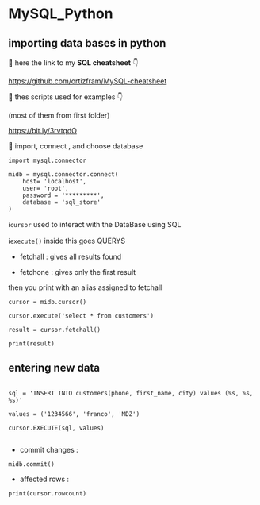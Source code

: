 # MySQL_Python
## importing data bases in python 
🌟 here the link to my **SQL cheatsheet** 👇

https://github.com/ortizfram/MySQL-cheatsheet

🔗 thes scripts used for examples 👇

(most of them from first folder)

https://bit.ly/3rvtqdO


🧮 import, connect , and choose database
```
import mysql.connector

midb = mysql.connector.connect(
    host= 'localhost',
    user= 'root',
    password = '*********',
    database = 'sql_store'
)
```
ℹ️`cursor` used to interact with the DataBase using SQL 

ℹ️`execute()` inside this goes QUERYS

- fetchall : gives all results found

- fetchone : gives only the first result

then you print with an alias assigned to fetchall
```
cursor = midb.cursor()

cursor.execute('select * from customers')

result = cursor.fetchall()

print(result)
```

## entering new data

```

sql = 'INSERT INTO customers(phone, first_name, city) values (%s, %s, %s)'

values = ('1234566', 'franco', 'MDZ')

cursor.EXECUTE(sql, values)


```
- commit changes :
```
midb.commit()
```
- affected rows :
```
print(cursor.rowcount)
```

